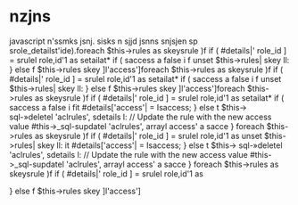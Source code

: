 # nzjns
javascript 
n'ssmks jsnj. sisks n sjjd jsnns snjsjen sp
srole_detailst'ide).foreach $this->rules as skeysrule )f
if (
#details|' role_id ] = srulel role,id'1 as setailat*
if ( saccess a false i f
unset $this->rules| skey ll:
} else f
$this->rules skey ]l'access']foreach $this->rules as skeysrule )f
if (
#details|' role_id ] = srulel role,id'1 as setailat*
if ( saccess a false i f
unset $this->rules| skey ll:
} else f
$this->rules skey ]l'access']foreach $this->rules as skeysrule )f
if (
#details|' role_id ] = srulel role,id'1 as setailat*
if ( saccess a false i fit
#details['access'| = Isaccess;
} else t
$this-> sql-»deletel 'aclrules', sdetails l:
// Update the rule with the new access value
#this->_sql-supdatel 'aclrules', arrayl access' a sacce
}
foreach $this->rules as skeysrule )f
if (
#details|' role_id ] = srulel role,id'1 as
unset $this->rules| skey ll:
it
#details['access'| = Isaccess;
} else t
$this-> sql-»deletel 'aclrules', sdetails l:
// Update the rule with the new access value
#this->_sql-supdatel 'aclrules', arrayl access' a sacce
}
foreach $this->rules as skeysrule )f
if (
#details|' role_id ] = srulel role,id'1 as

} else f
$this->rules skey ]l'access']
